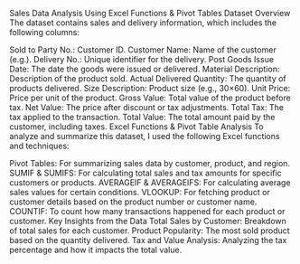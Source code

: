 Sales Data Analysis Using Excel Functions & Pivot Tables
Dataset Overview
The dataset contains sales and delivery information, which includes the following columns:

Sold to Party No.: Customer ID.
Customer Name: Name of the customer (e.g.).
Delivery No.: Unique identifier for the delivery.
Post Goods Issue Date: The date the goods were issued or delivered.
Material Description: Description of the product sold.
Actual Delivered Quantity: The quantity of products delivered.
Size Description: Product size (e.g., 30×60).
Unit Price: Price per unit of the product.
Gross Value: Total value of the product before tax.
Net Value: The price after discount or tax adjustments.
Total Tax: The tax applied to the transaction.
Total Value: The total amount paid by the customer, including taxes.
Excel Functions & Pivot Table Analysis
To analyze and summarize this dataset, I used the following Excel functions and techniques:

Pivot Tables: For summarizing sales data by customer, product, and region.
SUMIF & SUMIFS: For calculating total sales and tax amounts for specific customers or products.
AVERAGEIF & AVERAGEIFS: For calculating average sales values for certain conditions.
VLOOKUP: For fetching product or customer details based on the product number or customer name.
COUNTIF: To count how many transactions happened for each product or customer.
Key Insights from the Data
Total Sales by Customer: Breakdown of total sales for each customer.
Product Popularity: The most sold product based on the quantity delivered.
Tax and Value Analysis: Analyzing the tax percentage and how it impacts the total value.
